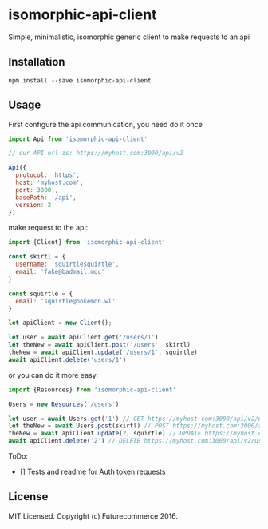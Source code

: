 # isomorphic-api-client

Simple, minimalistic, isomorphic generic client to make requests to an api

## Installation

    npm install --save isomorphic-api-client

## Usage

First configure the api communication, you need do it once
```javascript
import Api from 'isomorphic-api-client'

// our API url is: https://myhost.com:3000/api/v2

Api({
  protocol: 'https',
  host: 'myhost.com',
  port: 3000 ,
  basePath: '/api',
  version: 2
})

```

make request to the api:
```javascript
import {Client} from 'isomorphic-api-client'

const skirtl = {
  username: 'squirtlesquirtle',
  email: 'fake@badmail.moc'
}

const squirtle = {
  email: 'squirtle@pokemon.wl'
}

let apiClient = new Client();

let user = await apiClient.get('/users/1')
let theNew = await apiClient.post('/users', skirtl)
theNew = await apiClient.update('/users/1', squirtle)
await apiClient.delete('users/1')
```

or you can do it more easy:
```javascript
import {Resources} from 'isomorphic-api-client'

Users = new Resources('/users')

let user = await Users.get('1') // GET https://myhost.com:3000/api/v2/users/1
let theNew = await Users.post(skirtl) // POST https://myhost.com:3000/api/v2/users
theNew = await apiClient.update(2, squirtle) // UPDATE https://myhost.com:3000/api/v2/users/2
await apiClient.delete('2') // DELETE https://myhost.com:3000/api/v2/users/2
```


ToDo:
- [] Tests and readme for Auth token requests


## License

MIT Licensed. Copyright (c) Futurecommerce 2016.
